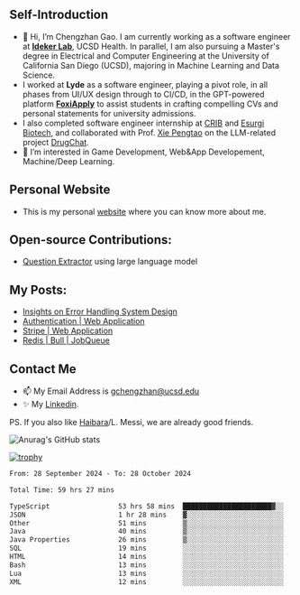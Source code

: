 ## Self-Introduction
- 👋 Hi, I’m Chengzhan Gao. I am currently working as a software engineer at **[Ideker Lab](https://idekerlab.ucsd.edu/)**, UCSD Health. In parallel, I am also pursuing a Master's degree in Electrical and Computer Engineering at the University of California San Diego (UCSD), majoring in Machine Learning and Data Science.
- I worked at **Lyde** as a software engineer, playing a pivot role, in all phases from UI/UX design through to CI/CD, in the GPT-powered platform **[FoxiApply](https://lyde.io)** to assist students in crafting compelling CVs and personal statements for university admissions.
- I also completed software engineer internship at [CRIB](https://apps.apple.com/us/app/crib-for-roommates/id6468918103?platform=iphone) and [Esurgi Biotech](https://myesurgi.com/), and collaborated with Prof. [Xie Pengtao](https://pengtaoxie.github.io/) on the LLM-related project [DrugChat](https://github.com/UCSD-AI4H/drugchat).
- 👀 I’m interested in Game Development, Web&App Developement, Machine/Deep Learning.

## Personal Website
-  This is my personal [website](https://gaochengzhan.netlify.app/) where you can know more about me.

## Open-source Contributions:
- [Question Extractor](https://github.com/nestordemeure/question_extractor) using large language model

## My Posts:
- [Insights on Error Handling System Design](https://gaochengzhan.netlify.app/post/error-handling/)
- [Authentication | Web Application](https://gaochengzhan.netlify.app/post/authentication/)
- [Stripe | Web Application](https://gaochengzhan.netlify.app/post/stripe/)
- [Redis | Bull | JobQueue](https://gaochengzhan.netlify.app/post/job-queue/)

## Contact Me
- 📫 My Email Address is gchengzhan@ucsd.edu
- ✨ My [Linkedin](https://www.linkedin.com/in/chengzhan-christoffel-gao/).

PS. If you also like [Haibara](https://www.detectiveconanworld.com/wiki/Ai_Haibara)/L. Messi, we are already good friends.

![Anurag's GitHub stats](https://github-readme-stats.vercel.app/api?username=GAOChengzhan&show_icons=true&theme=radical)

[![trophy](https://github-profile-trophy.vercel.app/?username=gaochengzhan&theme=flat&row=1&margin-w=12)](https://github.com/ryo-ma/github-profile-trophy)

<!--START_SECTION:waka-->

```txt
From: 28 September 2024 - To: 28 October 2024

Total Time: 59 hrs 27 mins

TypeScript                 53 hrs 58 mins  ██████████████████████▓░░   90.79 %
JSON                       1 hr 28 mins    ▓░░░░░░░░░░░░░░░░░░░░░░░░   02.49 %
Other                      51 mins         ▒░░░░░░░░░░░░░░░░░░░░░░░░   01.45 %
Java                       40 mins         ▒░░░░░░░░░░░░░░░░░░░░░░░░   01.14 %
Java Properties            26 mins         ▒░░░░░░░░░░░░░░░░░░░░░░░░   00.74 %
SQL                        19 mins         ░░░░░░░░░░░░░░░░░░░░░░░░░   00.54 %
HTML                       14 mins         ░░░░░░░░░░░░░░░░░░░░░░░░░   00.41 %
Bash                       13 mins         ░░░░░░░░░░░░░░░░░░░░░░░░░   00.39 %
Lua                        13 mins         ░░░░░░░░░░░░░░░░░░░░░░░░░   00.37 %
XML                        12 mins         ░░░░░░░░░░░░░░░░░░░░░░░░░   00.36 %
```

<!--END_SECTION:waka-->

<!---
gaochengzhan/gaochengzhan is a ✨ special ✨ repository because its `README.md` (this file) appears on your GitHub profile.
You can click the Preview link to take a look at your changes.
--->
